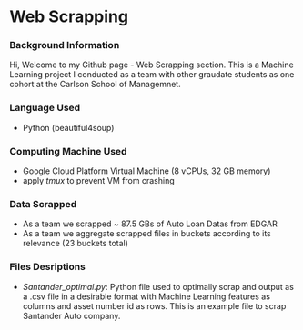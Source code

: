 # Web Scrapping

### Background Information 
Hi, Welcome to my Github page - Web Scrapping section.
This is a Machine Learning project I conducted as a team with other graudate students as one cohort at the Carlson School of Managemnet.

### Language Used 
- Python (beautiful4soup)

### Computing Machine Used 
- Google Cloud Platform Virtual Machine (8 vCPUs, 32 GB memory)
- apply *tmux* to prevent VM from crashing 

### Data Scrapped 
- As a team we scrapped ~ 87.5 GBs of Auto Loan Datas from EDGAR 
- As a team we aggregate scrapped files in buckets according to its relevance (23 buckets total)

### Files Desriptions 
- *Santander_optimal.py*: Python file used to optimally scrap and output as a .csv file in a desirable format with Machine Learning features as columns and asset number id as rows. This is an example file to scrap Santander Auto company.
